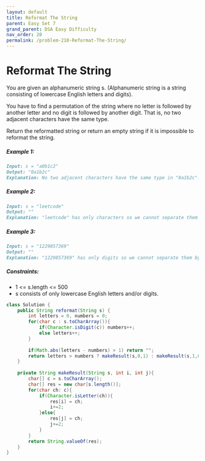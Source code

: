 ```yaml
---
layout: default
title: Reformat The String
parent: Easy Set 7
grand_parent: DSA Easy Difficulty
nav_order: 20
permalink: /problem-210-Reformat-The-String/
---
```

# Reformat The String
You are given an alphanumeric string s. (Alphanumeric string is a string consisting of lowercase English letters and digits).

You have to find a permutation of the string where no letter is followed by another letter and no digit is followed by another digit. That is, no two adjacent characters have the same type.

Return the reformatted string or return an empty string if it is impossible to reformat the string.

##### Example 1:
```markdown
Input: s = "a0b1c2"
Output: "0a1b2c"
Explanation: No two adjacent characters have the same type in "0a1b2c". "a0b1c2", "0a1b2c", "0c2a1b" are also valid permutations.
```
##### Example 2:
```markdown
Input: s = "leetcode"
Output: ""
Explanation: "leetcode" has only characters so we cannot separate them by digits.
```

##### Example 3:
```markdown
Input: s = "1229857369"
Output: ""
Explanation: "1229857369" has only digits so we cannot separate them by characters.
```
##### Constraints:
* 1 <= s.length <= 500
* s consists of only lowercase English letters and/or digits.

```java
class Solution {
    public String reformat(String s) {
        int letters = 0, numbers = 0;
        for(char c : s.toCharArray()){
            if(Character.isDigit(c)) numbers++;
            else letters++;
        }
        
        if(Math.abs(letters - numbers) > 1) return "";
        return letters > numbers ? makeResult(s,0,1) : makeResult(s,1,0);
    }
    
    private String makeResult(String s, int i, int j){
        char[] c = s.toCharArray();
        char[] res = new char[s.length()];
        for(char ch: c){
            if(Character.isLetter(ch)){
                res[i] = ch;
                i+=2;
            }else{
                res[j] = ch;
                j+=2;
            }
        }
        return String.valueOf(res);
    }
}
```